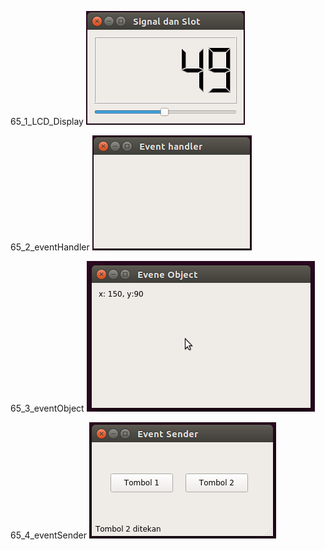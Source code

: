 65_1_LCD_Display
![alt text](65_1_LCD_Display/65_1_LCD_Display.png)

65_2_eventHandler
![alt text](65_2_eventHandler/65_2_eventHandler.png)

65_3_eventObject
![alt text](65_3_eventObject/65_3_eventObject.png)

65_4_eventSender
![alt text](65_4_eventSender/65_4_eventSender.png)
